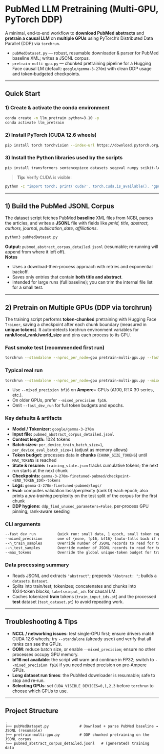 # PubMed LLM Pretraining (Multi‑GPU, PyTorch DDP)

A minimal, end‑to‑end workflow to **download PubMed abstracts** and **pretrain a causal LLM** on **multiple GPUs** using PyTorch’s Distributed Data Parallel (DDP) via `torchrun`.

- `pubMedDataset.py` — robust, resumable downloader & parser for PubMed baseline XML; writes a JSONL corpus.
- `pretrain-multi-gpu.py` — chunked pretraining pipeline for a Hugging Face causal LM (default: `google/gemma-3-270m`) with clean DDP usage and token‑budgeted checkpoints.

---

## Quick Start

### 1) Create & activate the conda environment
```bash
conda create -n llm_pretrain python=3.10 -y
conda activate llm_pretrain
```

### 2) Install PyTorch (CUDA 12.6 wheels)
```bash
pip install torch torchvision --index-url https://download.pytorch.org/whl/cu126
```

### 3) Install the Python libraries used by the scripts
```bash
pip install transformers sentencepiece datasets seqeval numpy scikit-learn evaluate bitsandbytes peft protobuf accelerate -U
```

> **Tip:** Verify CUDA is visible:
```bash
python -c "import torch; print('cuda?', torch.cuda.is_available(), 'gpu_count=', torch.cuda.device_count())"
```

---

## 1) Build the PubMed JSONL Corpus

The dataset script fetches PubMed **baseline** XML files from NCBI, parses the articles, and writes a **JSONL** file with fields like *pmid, title, abstract, authors, journal, publication_date, affiliations*.

```bash
python3 pubMedDataset.py
```

**Output:** `pubmed_abstract_corpus_detailed.jsonl` (resumable; re‑running will append from where it left off).  
**Notes**
- Uses a download‑then‑process approach with retries and exponential backoff.
- Saves only entries that contain **both title and abstract**.
- Intended for large runs (full baseline); you can trim the internal file list for a small test.

---

## 2) Pretrain on Multiple GPUs (DDP via torchrun)

The training script performs **token‑chunked** pretraining with Hugging Face `Trainer`, saving a checkpoint after each chunk boundary (measured in **unique tokens**). It auto‑detects torchrun environment variables for **rank/local_rank/world_size** and pins each process to its GPU.

### Fast smoke test (recommended first run)
```bash
torchrun --standalone --nproc_per_node=gpu pretrain-multi-gpu.py --fast_dev_run
```

### Typical real run
```bash
torchrun --standalone --nproc_per_node=gpu pretrain-multi-gpu.py --mixed_precision bf16
```
- Use `--mixed_precision bf16` on **Ampere+** GPUs (A100, RTX 30‑series, etc.).  
- On older GPUs, prefer `--mixed_precision fp16`.  
- Omit `--fast_dev_run` for full token budgets and epochs.

### Key defaults & artifacts
- **Model / Tokenizer:** `google/gemma-3-270m`
- **Input file:** `pubmed_abstract_corpus_detailed.jsonl`
- **Context length:** 1024 tokens
- **Batch sizes:** `per_device_train_batch_size=1`, `per_device_eval_batch_size=1` (adjust as memory allows)
- **Token budget:** processes data in **chunks** (`CHUNK_SIZE_TOKENS`) until `MAX_TOKENS` is reached
- **State & resume:** `training_state.json` tracks cumulative tokens; the next run starts at the next chunk
- **Checkpoints:** `gemma-3-270m-finetuned-pubmed/checkpoint-<END_TOKEN_IDX>-tokens`
- **Logs:** `gemma-3-270m-finetuned-pubmed/logs/`
- **Eval:** computes validation loss/perplexity (rank 0) each epoch; also prints a *pre‑training* perplexity on the test split of the corpus for the first chunk
- **DDP hygiene:** `ddp_find_unused_parameters=False`, per‑process GPU pinning, rank‑aware seeding

### CLI arguments
```txt
--fast_dev_run          Quick run: small data, 1 epoch, small token cap (smoke test)
--mixed_precision       one of {none, fp16, bf16} (auto-falls back if unsupported)
--n_train_samples       Override number of JSONL records to read for training
--n_test_samples        Override number of JSONL records to read for test split
--max_tokens            Override the global unique-token budget for training
```

### Data processing summary
- Reads JSONL and extracts `"abstract"`; prepends `"Abstract: "`; builds a `datasets.Dataset`.
- Splits into train/test; tokenizes; concatenates and chunks into 1024‑token blocks; `labels=input_ids` for causal LM.
- Caches tokenized **train** tokens (`train_input_ids.pt`) and the processed **test** dataset (`test_dataset.pt`) to avoid repeating work.

---

## Troubleshooting & Tips

- **NCCL / networking issues**: test single‑GPU first; ensure drivers match CUDA 12.6 wheels; try `--standalone` (already used) and verify that all ranks can see the GPUs.
- **OOM**: reduce batch size, or enable `--mixed_precision`; ensure no other processes occupy GPU memory.
- **bf16 not available**: the script will warn and continue in FP32; switch to `--mixed_precision fp16` if you need mixed precision on pre‑Ampere GPUs.
- **Long dataset run times**: the PubMed downloader is resumable; safe to stop and re‑run.
- **Selecting GPUs**: set `CUDA_VISIBLE_DEVICES=0,1,2,3` before `torchrun` to choose which GPUs to use.

---

## Project Structure

```
.
├── pubMedDataset.py              # Download + parse PubMed baseline → JSONL (resumable)
├── pretrain-multi-gpu.py         # DDP chunked pretraining on the JSONL corpus
└── pubmed_abstract_corpus_detailed.jsonl   # (generated) training data
```
